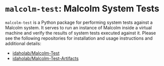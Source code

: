 # <a name="MalcolmTest"></a>`malcolm-test`: Malcolm System Tests

`malcolm-test` is a Python package for performing system tests against a Malcolm system. It serves to run an instance of Malcolm inside a virtual machine and verify the results of system tests executed against it. Please see the following repositories for installation and usage instructions and additional details:

* [idaholab/Malcolm-Test](https://github.com/idaholab/Malcolm-Test)
* [idaholab/Malcolm-Test-Artifacts](https://github.com/idaholab/Malcolm-Test-Artifacts)
